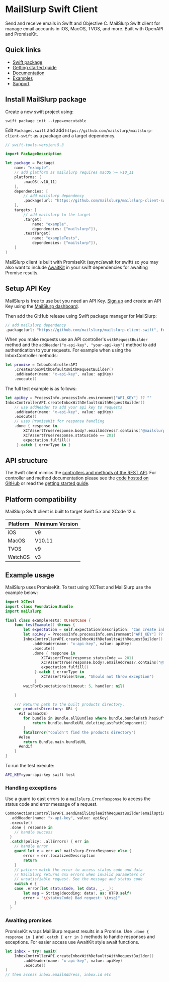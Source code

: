 # MailSlurp Swift Client
Send and receive emails in Swift and Objective C. MailSlurp Swift client for manage email accounts in iOS, MacOS, TVOS, and more. Built with OpenAPI and PromiseKit.

## Quick links

- [Swift package](https://github.com/mailslurp/mailslurp-client-swift/)
- [Getting started guide](https://www.mailslurp.com/guides/)
- [Documentation](https://www.mailslurp.com/docs/swift/)
- [Examples](https://www.mailslurp.com/examples/)
- [Support](https://www.mailslurp.com/support/)

## Install MailSlurp package
Create a new swift project using:

```
swift package init --type=executable
```

Edit `Packages.swift` and add `https://github.com/mailslurp/mailslurp-client-swift` as a package and a target dependency.

```swift
// swift-tools-version:5.3

import PackageDescription

let package = Package(
    name: "example",
    // add platform as mailslurp requires macOS >= v10_11
    platforms: [
        .macOS(.v10_11)
    ],
    dependencies: [
        // add mailslurp dependency
        .package(url: "https://github.com/mailslurp/mailslurp-client-swift", from: "12.4.2"),
    ],
    targets: [
        // add mailslurp to the target
        .target(
            name: "example",
            dependencies: ["mailslurp"]),
        .testTarget(
            name: "exampleTests",
            dependencies: ["mailslurp"]),
    ]
)
```

MailSlurp client is built with PromiseKit (async/await for swift) so you may also want to include [AwaitKit](https://github.com/yannickl/AwaitKit) in your swift dependencies for awaiting Promise results.

## Setup API Key
MailSlurp is free to use but you need an API Key. [Sign up](https://app.mailslurp.com) and create an API Key using the [MailSlurp dashboard](https://app.mailslurp.com).

Then add the GitHub release using Swift package manager for MailSlurp:

```swift
// add mailslurp dependency
.package(url: "https://github.com/mailslurp/mailslurp-client-swift", from: "12.4.2"),
```

When you make requests use an API controller's `withRequestBuilder` method and the `addHeader("x-api-key", "your-api-key")` method to add authentication to your requests. For example when using the InboxController methods:

```swift
let promise = InboxControllerAPI
    .createInboxWithDefaultsWithRequestBuilder()
    .addHeader(name: "x-api-key", value: apiKey)
    .execute()
```

The full test example is as follows:

```swift
let apiKey = ProcessInfo.processInfo.environment["API_KEY"] ?? ""
InboxControllerAPI.createInboxWithDefaultsWithRequestBuilder()
    // use addHeader to add your api key to requests
    .addHeader(name: "x-api-key", value: apiKey)
    .execute()
    // uses PromiseKit for response handling
    .done { response in
        XCTAssertTrue(response.body?.emailAddress?.contains("@mailslurp") ?? false)
        XCTAssertTrue(response.statusCode == 201)
        expectation.fulfill()
     }.catch { errorType in }
```

## API structure
The Swift client mimics the [controllers and methods of the REST API](https://www.mailslurp.com/docs/api/). For controller and method documentation please see the [code hosted on GitHub](https://github.com/mailslurp/mailslurp-client-swift) or read the [getting started guide](https://www.mailslurp.com/guides/getting-started/).

## Platform compatibility
MailSlurp Swift client is built to target Swift 5.x and XCode 12.x.

| Platform | Minimum Version |
|----------|-----------------|
| iOS      | v9              |
| MacOS    | V10.11          |
| TVOS     | v9              |
| WatchOS  | v3              |

## Example usage
MailSlurp uses PromiseKit. To test using XCTest and MailSlurp use the example below:

```swift
import XCTest
import class Foundation.Bundle
import mailslurp

final class exampleTests: XCTestCase {
    func testExample() throws {
        let expectation = self.expectation(description: "Can create inbox")
        let apiKey = ProcessInfo.processInfo.environment["API_KEY"] ?? ""
        InboxControllerAPI.createInboxWithDefaultsWithRequestBuilder()
            .addHeader(name: "x-api-key", value: apiKey)
            .execute()
            .done { response in
                XCTAssertTrue(response.statusCode == 201)
                XCTAssertTrue(response.body?.emailAddress?.contains("@mailslurp") ?? false)
                expectation.fulfill()
             }.catch { errorType in
                XCTAssertFalse(true, "Should not throw exception")
             }
        waitForExpectations(timeout: 5, handler: nil)

    }

    /// Returns path to the built products directory.
    var productsDirectory: URL {
      #if os(macOS)
        for bundle in Bundle.allBundles where bundle.bundlePath.hasSuffix(".xctest") {
            return bundle.bundleURL.deletingLastPathComponent()
        }
        fatalError("couldn't find the products directory")
      #else
        return Bundle.main.bundleURL
      #endif
    }
}
```

To run the test execute:

```bash
API_KEY=your-api-key swift test
```

### Handling exceptions
Use a guard to cast errors to a `mailslurp.ErrorResponse` to access the status code and error message of a request.

```swift
CommonActionsControllerAPI.sendEmailSimpleWithRequestBuilder(emailOptions: sendOptions)
  .addHeader(name: "x-api-key", value: apiKey)
  .execute()
  .done { response in
    // handle success
  }
  .catch(policy: .allErrors) { err in
    // handle error
    guard let e = err as? mailslurp.ErrorResponse else {
        error = err.localizedDescription
        return
    }
    // pattern match the error to access status code and data
    // MailSlurp returns 4xx errors when invalid parameters or
    // unsatisfiable request. See the message and status code
    switch e {
    case .error(let statusCode, let data, _, _):
        let msg = String(decoding: data!, as: UTF8.self)
        error = "\(statusCode) Bad request: \(msg)"
    }
  }
```

### Awaiting promises
PromiseKit wraps MailSlurp request results in a Promise. Use `.done { response in }` and `.catch { err in }` methods to handle responses and exceptions. For easier access use AwaitKit style await functions.

```swift
let inbox = try! await(
    InboxControllerAPI.createInboxWithDefaultsWithRequestBuilder()
        .addHeader(name: "x-api-key", value: apiKey)
        .execute()
)
// then access inbox.emailAddress, inbox.id etc
```
